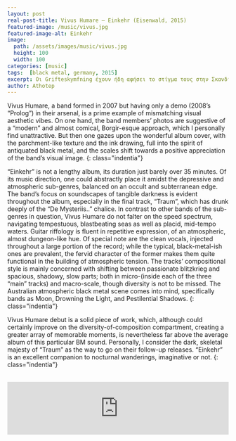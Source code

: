 ```yaml
---
layout: post
real-post-title: Vivus Humare – Einkehr (Eisenwald, 2015)
featured-image: /music/vivus.jpg
featured-image-alt: Einkehr
image:
  path: /assets/images/music/vivus.jpg
  height: 100
  width: 100
categories: [music]
tags:  [black metal, germany, 2015]
excerpt: Οι Grifteskymfning έχουν ήδη αφήσει το στίγμα τους στην Σκανδιναβία των late 00’s/early10’s.
author: Athotep
---
```


Vivus Humare, a band formed in 2007 but having only a demo (2008’s “Prolog”) in their arsenal, is a prime example of mismatching visual aesthetic vibes. On one hand, the band members’ photos are suggestive of a “modern” and almost comical, Borgir-esque approach, which I personally find unattractive. But then one gazes upon the wonderful album cover, with the parchment-like texture and the ink drawing, full into the spirit of antiquated black metal, and the scales shift towards a positive appreciation of the band’s visual image.
{: class="indentia"}

“Einkehr” is not a lengthy album, its duration just barely over 35 minutes. Of its music direction, one could abstractly place it amidst the depressive and atmospheric sub-genres, balanced on an occult and subterranean edge. The band’s focus on soundscapes of tangible darkness is evident throughout the album, especially in the final track, “Traum”, which has drunk deeply of the “De Mysteriis..” chalice. In contrast to other bands of the sub-genres in question, Vivus Humare do not falter on the speed spectrum, navigating tempestuous, blastbeating seas as well as placid, mid-tempo waters. Guitar riffology is fluent in repetitive expression, of an atmospheric, almost dungeon-like hue. Of special note are the clean vocals, injected throughout a large portion of the record; while the typical, black-metal-ish ones are prevalent, the fervid character of the former makes them quite functional in the building of atmospheric tension. The tracks’ compositional style is mainly concerned with shifting between passionate blitzkrieg and spacious, shadowy, slow parts; both in micro-(inside each of the three “main” tracks) and macro-scale, though diversity is not to be missed. The Australian atmospheric black metal scene comes into mind, specifically bands as Moon, Drowning the Light, and Pestilential Shadows.
{: class="indentia"}

Vivus Humare debut is a solid piece of work, which, although could certainly improve on the diversity-of-composition compartment, creating a greater array of memorable moments, is nevertheless far above the average album of this particular BM sound. Personally, I consider the dark, skeletal majesty of “Traum” as the way to go on their follow-up releases. “Einkehr” is an excellent companion to nocturnal wanderings, imaginative or not.
{: class="indentia"}  
<br>
<iframe style="border: 0; width: 100%; height: 120px;" src="https://bandcamp.com/EmbeddedPlayer/album=2569670858/size=large/bgcol=ffffff/linkcol=0687f5/tracklist=false/artwork=small/transparent=true/" seamless><a href="http://vivushumare.bandcamp.com/album/einkehr-2">Einkehr by Vivus Humare</a></iframe>